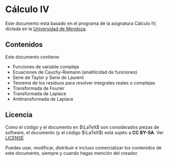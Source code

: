 # Cálculo IV

Este documento está basado en el programa de la asignatura Cálculo IV, dictada en la [Universidad de Mendoza](um.edu.ar).

## Contenidos

Este documento contiene:
- Funciones de variable compleja
- Ecuaciones de Cauchy-Riemann (analiticidad de funciones)
- Serie de Taylor y Serie de Laurent
- Teorema de los residuos para resolver integrales reales o complejas
- Transformada de Fourier
- Transformada de Laplace
- Antitransformada de Laplace

## Licencia

Como el código y el documento en $\LaTeX$ son considerados piezas de software, el documento (y el código $\LaTeX$) está sujeto a **CC BY-SA**. Ver [LICENSE](LICENSE)

Puedes usar, modificar, distribuir e incluso comercializar los contenidos de este documento, siempre y cuando hagas mención del creador.
